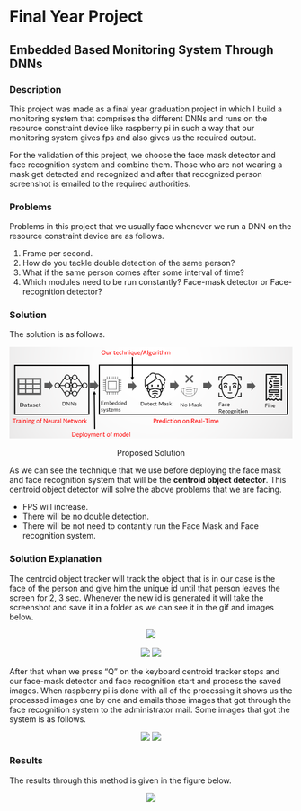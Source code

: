 # Final Year Project
## Embedded Based Monitoring System Through DNNs
### Description
This project was made as a final year graduation project in which I build a monitoring system that comprises the different DNNs and runs on the resource constraint device like raspberry pi in such a way that our monitoring system gives fps and also gives us the required output.

For the validation of this project, we choose the face mask detector and face recognition system and combine them. Those who are not wearing a mask get detected and recognized and after that recognized person screenshot is emailed to the required authorities.
### Problems
Problems in this project that we usually face whenever we run a DNN on the resource constraint device are as follows.
1) Frame per second.
2) How do you tackle double detection of the same person?
3) What if the same person comes after some interval of time?
4) Which modules need to be run constantly? Face-mask detector or Face-recognition detector?
### Solution
The solution is as follows.

<p align="center">
  <img src="Solution.png" />
</p>
<p align="center">
    Proposed Solution
</p>

As we can see the technique that we use before deploying the face mask and face recognition system that will be the **centroid object detector**. This centroid object detector will solve the above problems that we are facing.
- FPS will increase.
- There will be no double detection.
- There will be not need to contantly run the Face Mask and Face recognition system.

### Solution Explanation
The centroid object tracker will track the object that is in our case is the face of the person and give him the unique id until that person leaves the screen for 2, 3 sec. Whenever the new id is generated it will take the screenshot and save it in a folder as we can see it in the gif and images below.
<p align="center">
  <img src= "https://user-images.githubusercontent.com/46097990/155760556-09a94856-bf4b-451d-962e-88b87f75c961.gif" />
</p>

<p align="center">
  <img src="https://user-images.githubusercontent.com/46097990/155760166-c0589fb9-2cf1-4c41-9d2d-bac759520179.png" />
  <img src="https://user-images.githubusercontent.com/46097990/155760967-509ea381-aa67-4e41-b221-c486642df8fb.png"/>
</p>

After that when we press “Q” on the keyboard centroid tracker stops and our face-mask detector and face recognition start and process the saved images. When raspberry pi is done with all of the processing it shows us the processed images one by one and emails those images that got through the face recognition system to the administrator mail. Some images that got the system is as follows.

<p align="center">
  <img src="https://user-images.githubusercontent.com/46097990/155765659-6dbcb552-d1b4-4aa7-a7f8-b341330307ba.jpg" />
  <img src= "https://user-images.githubusercontent.com/46097990/155765665-25e65965-3967-4aee-bda8-ebbd3bbb1315.jpg" />
</p>

### Results
The results through this method is given in the figure below.
<p align="center">
  <img src="https://user-images.githubusercontent.com/46097990/155770984-5d054116-7bf4-4d10-9e71-9519dce90dfe.png" />
</p>



